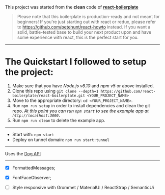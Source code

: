 
This project was started from the **clean** code of [**react-boilerplate**](https://www.reactboilerplate.com/)

> Please note that this boilerplate is production-ready and not meant for beginners! If you're just starting out with react or redux, please refer to https://github.com/petehunt/react-howto instead. If you want a solid, battle-tested base to build your next product upon and have some experience with react, this is the perfect start for you.

---
# The Quickstart I followed to setup the project: 
1. Make sure that you have _Node.js v8.10_ and _npm v5_ or above installed.
2. Clone this repo using `git clone --depth=1 https://github.com/react-boilerplate/react-boilerplate.git <YOUR_PROJECT_NAME>`
3. Move to the appropriate directory: `cd <YOUR_PROJECT_NAME>`.
4. Run `npm run setup` in order to install dependencies and clean the git repo.
   _At this point you can run `npm start` to see the example app at` http://localhost:3000.`_
5. Run `npm run clean` to delete the example app.

---
- Start with: `npm start`
- Deploy on tunnel domain: `npm run start:tunnel`
---

Uses the [Dog API](https://dog.ceo/dog-api)

---

- [x] FormattedMessages;
- [x] FontFaceObserver;
- [ ] Style responsive with Grommet / MaterialUI / ReactStrap / SemanticUi

